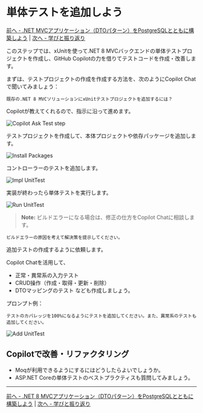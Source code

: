 <!-- filepath: docs_dotnet/6_UnitTestingBackend/README_JA.md -->
# 単体テストを追加しよう

[前へ - .NET MVCアプリケーション（DTOパターン）をPostgreSQLとともに構築しよう](../5_BuildDotNetMVC/README_JA.md) | [次へ - 学びと振り返り](../7_LessonsLearned/README_JA.md)

このステップでは、xUnitを使って.NET 8 MVCバックエンドの単体テストプロジェクトを作成し、GitHub Copilotの力を借りてテストコードを作成・改善します。

まずは、テストプロジェクトの作成を作成する方法を、次のようにCopilot Chatで聞いてみましょう：

```
既存の.NET 8 MVCソリューションにxUnitテストプロジェクトを追加するには？
```

Copilotが教えてくれるので、指示に沿って進めます。

![Copilot Ask Test step](./images/0_CopilotAskTestStep.jpg)

テストプロジェクトを作成して、本体プロジェクトや依存パッケージを追加します。

![Install Packages](./images/1_InstallPackages.jpg)

コントローラーのテストを追加します。

![Impl UnitTest](./images/2_ImplUnitTest.jpg)

実装が終わったら単体テストを実行します。

![Run UnitTest](./images/3_RunUnitTest.jpg)

> **Note:** ビルドエラーになる場合は、修正の仕方をCopilot Chatに相談します。

```
ビルドエラーの原因を考えて解決策を提示してください。
```

追加テストの作成するように依頼します。

Copilot Chatを活用して、
- 正常・異常系の入力テスト
- CRUD操作（作成・取得・更新・削除）
- DTOマッピングのテスト
なども作成しましょう。

プロンプト例：

```
テストのカバレッジを100%になるようにテストを追加してください。また、異常系のテストも追加してください。
```

![Add UnitTest](./images/4_AddUnitTest.jpg)

## Copilotで改善・リファクタリング

- Moqが利用できるようにするにはどうしたらよいでしょうか。
- ASP.NET Coreの単体テストのベストプラクティスも質問してみましょう。

---

[前へ - .NET 8 MVCアプリケーション（DTOパターン）をPostgreSQLとともに構築しよう](../5_BuildDotNetMVC/README_JA.md) | [次へ - 学びと振り返り](../7_LessonsLearned/README_JA.md)
